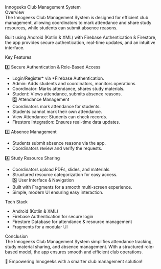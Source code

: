 Innogeeks Club Management System  
Overview  
The Innogeeks Club Management System is designed for efficient club management, allowing coordinators to mark attendance and share study resources, while students can submit absence reasons.  

Built using Android (Kotlin & XML) with Firebase Authentication & Firestore, the app provides secure authentication, real-time updates, and an intuitive interface.  

Key Features 

1️⃣ Secure Authentication & Role-Based Access  
- Login/Register* via *Firebase Authentication.  
- Admin: Adds students and coordinators, monitors operations.  
- Coordinator: Marks attendance, shares study materials.  
- Student: Views attendance, submits absence reasons.  
2️⃣ Attendance Management  
- Coordinators mark attendance for students.  
- Students cannot mark their own attendance.  
- View Attendance: Students can check records.  
- Firestore Integration: Ensures real-time data updates.  

3️⃣ Absence Management  
- Students submit absence reasons via the app.  
- Coordinators review and verify the requests.  

4️⃣ Study Resource Sharing  
- Coordinators upload PDFs, slides, and materials.  
- Structured resource categorization for easy access.  
5️⃣ User Interface & Navigation  
- Built with Fragments for a smooth multi-screen experience.  
- Simple, modern UI ensuring easy interaction.  

Tech Stack  
- Android (Kotlin & XML)  
- Firebase Authentication for secure login  
- Firestore Database for attendance & resource management  
- Fragments for a modular UI  

Conclusion  
The Innogeeks Club Management System simplifies attendance tracking, study material sharing, and absence management. With a structured role-based model, the app ensures smooth and efficient club operations.  

🚀 Empowering Innogeeks with a smarter club management solution!
